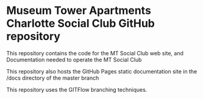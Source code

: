 # Museum Tower Apartments Charlotte Social Club GitHub repository
This repository contains the code for the MT Social Club web site, and Documentation needed to operate the MT Social Club

This repository  also hosts the GitHub Pages static documentation site in the /docs directory of the master branch

This repository uses the GITFlow branching techniques.